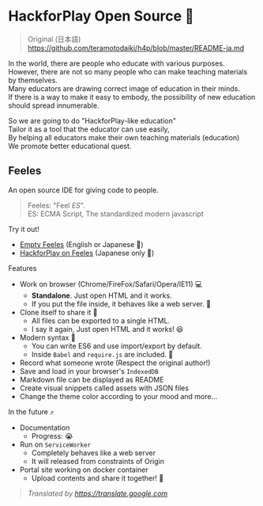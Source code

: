 # HackforPlay Open Source 🏫  


> Original (日本語) <https://github.com/teramotodaiki/h4p/blob/master/README-ja.md>

In the world, there are people who educate with various purposes.  
However, there are not so many people who can make teaching materials by themselves.  
Many educators are drawing correct image of education in their minds.  
If there is a way to make it easy to embody, the possibility of new education should spread innumerable.

So we are going to do "HackforPlay-like education"  
Tailor it as a tool that the educator can use easily,  
By helping all educators make their own teaching materials (education)  
We promote better educational quest.  


## Feeles

An open source IDE for giving code to people.  

> Feeles: "Feel *ES*".  
ES: ECMA Script, The standardized modern javascript

Try it out!
- [Empty Feeles](http://teramotodaiki.github.io/h4p/dist/)
(English or Japanese 🍔)
- [HackforPlay on Feeles](https://assets.feeles.com/hackit/content/caef217340e05887fd1d7ba0520a7fde.html)
(Japanese only 🍣)


Features
- Work on browser (Chrome/FireFox/Safari/Opera/IE11) 💻
  - **Standalone**. Just open HTML and it works.
  - If you put the file inside, it behaves like a web server. 🎩
- Clone itself to share it 💌
  - All files can be exported to a single HTML.
  - I say it again, Just open HTML and it works! 😆
- Modern syntax 💄
  - You can write ES6 and use import/export by default.
  - Inside `Babel` and `require.js` are included. 👀 
- Record what someone wrote (Respect the original author!)
- Save and load in your browser's `IndexedDB`
- Markdown file can be displayed as README
- Create visual snippets called assets with JSON files
- Change the theme color according to your mood
and more…

In the future ⤴️
- Documentation
  - Progress: 😭
- Run on `ServiceWorker`
  - Completely behaves like a web server
  - It will released from constraints of Origin
- Portal site working on docker container
  - Upload contents and share it together! 🍺

> *Translated by <https://translate.google.com>*
